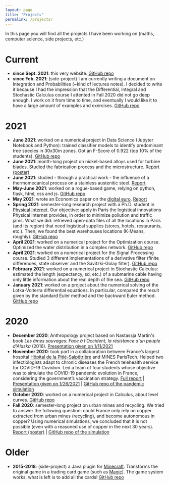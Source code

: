 ```yaml
---
layout: page
title: "Projects"
permalink: /projects/
---
```


In this page you will find all the projects I have been working on (maths, computer science, side projects, etc.)

# Current

* **since Sept. 2021**: this very website. [GitHub repo](https://github.com/cesar-alm/cesar-alm.github.io)
* **since Feb. 2021**: (side-project) I am currently writing a document on Integration and Probabilities (~kind of lectures notes). I decided to write it because I had the impression that the Differential, Integral and Stochastic Calculus course I attented in Fall 2020 did not go deep enough. I work on it from time to time, and eventually I would like it to have a large amount of examples and exercises. [GitHub repo](https://github.com/cesar-alm/math-et-al)

# 2021

* **June 2021**: worked on a numerical project in Data Science (Jupyter Notebook and Python): trained classifier models to identify predominant tree species in 30x30m zones. Got an F-Score of 0.922 (top 10% of the students). [GitHub repo](https://github.com/cesar-alm/projet-sdd)
* **June 2021**: month-long project on nickel-based alloys used for turbine blades. Studied the fabrication process and the microstructure. [Report (poster)](/assets/mpi_poster.pdf)
* **June 2021**: studied - through a practical work - the influence of a thermomecanical process on a stainless austenitic steel. [Report](/assets/mpi_rapport.pdf)
* **May-June 2021**: worked on a rogue-based game, relying on python, flask, html, css and js. [GitHub repo](https://github.com/ue22Eval/projet-web-intro-et-network-intro-les-fourmis)
* **May 2021**: wrote an Economics paper on the [digital euro](https://www.ecb.europa.eu/pub/pdf/other/Report_on_a_digital_euro~4d7268b458.en.pdf). [Report](assets/eco_article.pdf)
* **Spring 2021**: semester-long research project with a Ph.D. student in [Physical Internet](https://en.wikipedia.org/wiki/Physical_Internet). Our objective: apply in Paris the logistical innovations Physical Internet provides, in order to minimize pollution and traffic jams. What we did: retrieved open-data files of all the locations in Paris (and its region) that need logistical supplies (stores, hotels, restaurants, etc.). Then, we found the best warehouses locations (K-Means, roughly). [GitHub repo](https://github.com/LouisJustinTALLOT/UE22-projet-ecosysteme-logistique)
* **April 2021**: worked on a numerical project for the Optimization course. Optimized the water distribution in a complex network. [GitHub repo](https://github.com/cesar-alm/opti-project)
* **April 2021**: worked on a numerical project for the Signal Processing course. Studied 3 different implementations of a derivative filter (finite differences, state observer and the Savitzki-Golay filter). [GitHub repo](https://github.com/cesar-alm/traits-project)
* **February 2021**: worked on a numerical project in Stochastic Calculus: estimated the length (expectancy, sd, etc.) of a submarine cable having only little information about the real depth of the sea. [GitHub repo](https://github.com/cesar-alm/projet-probas)
* **January 2021**: worked on a project about the numerical solving of the Lotka-Volterra differential equations. In particular, compared the result given by the standard Euler method and the backward Euler method. [GitHub repo](https://github.com/cesar-alm/projet_eqdiff)

# 2020
* **December 2020**: Anthropology project based on Nastassja Martin's book *Les âmes sauvages: Face à l'Occident, la résistance d'un peuple d'Alaska* (2016). [Presentation given on 1/11/2021](/assets/qse_presentation.pdf)
* **November 2020**: took part in a collaboration between France’s largest hospital [Hôpital de la Pitié-Salpêtrière](https://en.wikipedia.org/wiki/Piti%C3%A9-Salp%C3%AAtri%C3%A8re_Hospital) and MINES ParisTech. Helped two infectiologists adapt to chronic diseases the French telehealth service for COVID-19 *Covidom*. Led a team of four students whose objective was to simulate the COVID-19 pandemic evolution in France, considering the government’s vaccination strategy. [Full report](https://mig.minesparis.psl.eu/wp-content/uploads/2021/01/MIG_sante.pdf) &#124; [Presentation given on 1/26/2021](/assets/mig_presentation.pdf) &#124; [GitHub repo of the pandemic simulation](https://github.com/cesar-alm/mig_vaccination)
* **October 2020**: worked on a numerical project in Calculus, about level curves. [GitHub repo](https://github.com/cesar-alm/projetnum_cdiff)
* **Fall 2020**: semester-long project on urban mines and recycling. We tried to answer the following question: could France only rely on copper extracted from urban mines (recycling), and become autonomous in copper? Using numerical simulations, we concluded that it is not possible (even with a reasoned use of copper in the next 30 years). [Report (poster)](https://robingirard.github.io/MINES-UE14-miniprojet/Past/2020/Posters/UE142020-S14.pdf) &#124; [GitHub repo of the simulation](https://github.com/LouisJustinTALLOT/simulations-projet-ue14)

# Older

* **2015-2018**: (side-project) a Java plugin for [Minecraft](https://www.minecraft.net). Transforms the original game in a trading card game (such as [Magic](https://magic.wizards.com/)). The game system works, what is left is to add all the cards! [GitHub repo](https://github.com/cesar-alm/tga)